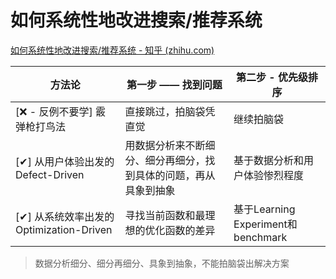 # 如何系统性地改进搜索/推荐系统

[如何系统性地改进搜索/推荐系统 - 知乎 (zhihu.com)](https://zhuanlan.zhihu.com/p/644953257)

| 方法论                                  | 第一步 —— 找到问题                                           | 第二步 - 优先级排序                |
| --------------------------------------- | ------------------------------------------------------------ | ---------------------------------- |
| [❌ - 反例不要学] 霰弹枪打鸟法           | 直接跳过，拍脑袋凭直觉                                       | 继续拍脑袋                         |
| [✔] 从用户体验出发的Defect-Driven       | 用数据分析来不断细分、细分再细分，找到具体的问题，再从具象到抽象 | 基于数据分析和用户体验惨烈程度     |
| [✔] 从系统效率出发的Optimization-Driven | 寻找当前函数和最理想的优化函数的差异                         | 基于Learning Experiment和benchmark |

> 数据分析细分、细分再细分、具象到抽象，不能拍脑袋出解决方案